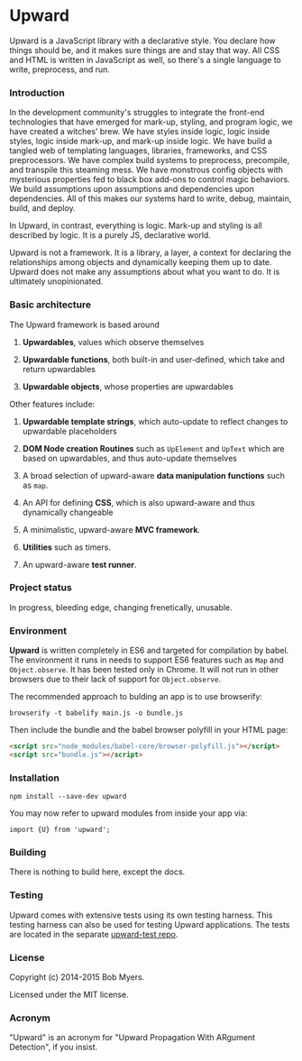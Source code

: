 Upward
======

Upward is a JavaScript library with a declarative style.
You declare how things should be,
and it makes sure things are and stay that way.
All CSS and HTML is written in JavaScript as well,
so there's a single language to write, preprocess, and run.

### Introduction

In the development community's struggles to integrate the front-end technologies that have emerged
for mark-up, styling, and program logic, we have created a witches&rsquo; brew.
We have styles inside logic, logic inside styles,
logic inside mark-up, and mark-up inside logic.
We have build a tangled web of templating languages, libraries, frameworks,
and CSS preprocessors.
We have complex build systems to preprocess, precompile, and transpile this steaming mess.
We have monstrous config objects with mysterious properties fed to black box add-ons to control magic behaviors.
We build assumptions upon assumptions and dependencies upon dependencies.
All of this makes our systems hard to write, debug, maintain, build, and deploy.

In Upward, in contrast, everything is logic.
Mark-up and styling is all described by logic.
It is a purely JS, declarative world.

Upward is not a framework.
It is a library, a layer, a context for declaring the relationships among objects
and dynamically keeping them up to date.
Upward does not make any assumptions about what you want to do.
It is ultimately unopinionated.

### Basic architecture

The Upward framework is based around

 1. **Upwardables**, values which observe themselves

 1. **Upwardable functions**, both built-in and user-defined, which take and return upwardables

 1. **Upwardable objects**, whose properties are upwardables

Other features include:

 1. **Upwardable template strings**, which auto-update to reflect changes to upwardable placeholders

 1. **DOM Node creation Routines** such as `UpElement` and `UpText` which are based on upwardables, and thus auto-update themselves

 1. A broad selection of upward-aware **data manipulation functions** such as `map`.

 1. An API for defining **CSS**, which is also upward-aware and thus dynamically changeable

 1. A minimalistic, upward-aware **MVC framework**.

 1. **Utilities** such as timers.

 1. An upward-aware **test runner**.

### Project status

In progress, bleeding edge, changing frenetically, unusable.

### Environment

**Upward** is written completely in ES6 and targeted for compilation by babel.
The environment it runs in needs to support ES6 features such as `Map` and `Object.observe`.
It has been tested only in Chrome.
It will not run in other browsers due to their lack of support for `Object.observe`.

The recommended approach to bulding an app is to use browserify:

    browserify -t babelify main.js -o bundle.js

Then include the bundle and the babel browser polyfill in your HTML page:

```html
<script src="node_modules/babel-core/browser-polyfill.js"></script>
<script src="bundle.js"></script>
```

### Installation

    npm install --save-dev upward

You may now refer to upward modules from inside your app via:

    import {U} from 'upward';


### Building

There is nothing to build here, except the docs.


### Testing

Upward comes with extensive tests using its own testing harness.
This testing harness can also be used for testing Upward applications.
The tests are located in the separate [upward-test repo](https://www.github.com/rtm/upward-test).


### License

Copyright (c) 2014-2015 Bob Myers.

Licensed under the MIT license.


### Acronym

"Upward" is an acronym for "Upward Propagation With ARgument Detection", if you insist.
